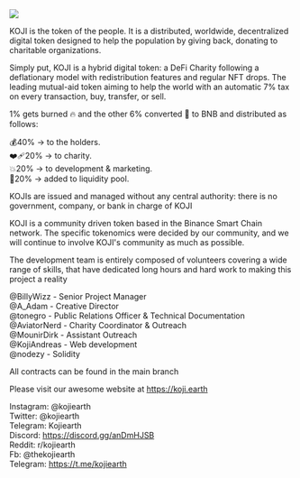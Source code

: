 <img src="https://i.imgur.com/S6NFAlR.jpg">

KOJI is the token of the people. It is a distributed, worldwide, decentralized
digital token designed to help the population by giving back, donating to
charitable organizations.

Simply put, KOJI is a hybrid digital token: a DeFi Charity following a
deflationary model with redistribution features and regular NFT drops. The
leading mutual-aid token aiming to help the world with an automatic 7% tax on
every transaction, buy, transfer, or sell.

1% gets burned 🔥 and the other 6% converted 💫 to BNB and distributed as follows:<br>

💰40% → to the holders.<br>
❤️‍🩹20% → to charity.<br> 
💥20% → to development & marketing.<br>
💎20% → added to liquidity pool.<br>

KOJIs are issued and managed without any central authority: there is no
government, company, or bank in charge of KOJI

KOJI is a community driven token based in the Binance Smart Chain network. The
specific tokenomics were decided by our community, and we will continue to
involve KOJI's community as much as possible.

The development team is entirely composed of volunteers covering a wide
range of skills, that have dedicated long hours and hard work to making this
project a reality

@BillyWizz - Senior Project Manager<br>
@A_Adam - Creative Director<br>
@tonegro - Public Relations Officer & Technical Documentation<br>
@AviatorNerd - Charity Coordinator & Outreach<br>
@MounirDirk  - Assistant Outreach<br>
@KojiAndreas - Web development<br>
@nodezy - Solidity

All contracts can be found in the main branch

Please visit our awesome website at https://koji.earth

Instagram: @kojiearth<br>
Twitter: @kojiearth<br>
Telegram: Kojiearth<br>
Discord: https://discord.gg/anDmHJSB<br>
Reddit: r/kojiearth<br>
Fb: @thekojiearth<br>
Telegram: https://t.me/kojiearth
